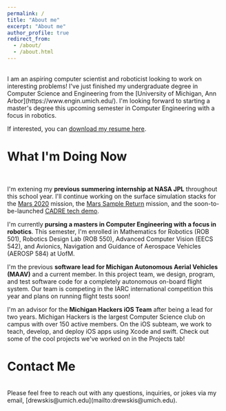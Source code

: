 ```yaml
---
permalink: /
title: "About me"
excerpt: "About me"
author_profile: true
redirect_from: 
  - /about/
  - /about.html
---
```

<br>
I am an aspiring computer scientist and roboticist looking to work on interesting problems! I've just finished my undergraduate degree in Computer Science and Engineering from the [University of Michigan, Ann Arbor](https://www.engin.umich.edu/). I'm looking forward to starting a master's degree this upcoming semester in Computer Engineering with a focus in robotics. 

If interested, you can [download my resume here](../files/resume.pdf).

What I'm Doing Now
======
<br>

I'm extening my **previous summering internship at NASA JPL** throughout this school year. I'll continue working on the surface simulation stacks for the [Mars 2020](https://mars.nasa.gov/mars2020/mission/overview/) mission, the [Mars Sample Return](https://mars.nasa.gov/msr/) mission, and the soon-to-be-launched [CADRE tech demo](https://www.nasa.gov/directorates/spacetech/game_changing_development/projects/CADRE). 

I'm currently **pursing a masters in Computer Engineering with a focus in robotics**. This semester, I'm enrolled in Mathematics for Robotics (ROB 501), Robotics Design Lab (ROB 550), Advanced Computer Vision (EECS 542), and Avionics, Navigation and Guidance of Aerospace Vehicles (AEROSP 584) at UofM.

I'm the previous **software lead for Michigan Autonomous Aerial Vehicles (MAAV)** and a current member. In this project team, we design, program, and test software code for a completely autonomous on-board flight system. Our team is competing in the IARC international competition this year and plans on running flight tests soon! 

I'm an advisor for the **Michigan Hackers iOS Team** after being a lead for two years. Michigan Hackers is the largest Computer Science club on campus with over 150 active members. On the iOS subteam, we work to teach, develop, and deploy iOS apps using Xcode and swift. Check out some of the cool projects we've worked on in the Projects tab!

Contact Me
======
<br>
Please feel free to reach out with any questions, inquiries, or jokes via my email, [drewskis@umich.edu](mailto:drewskis@umich.edu).